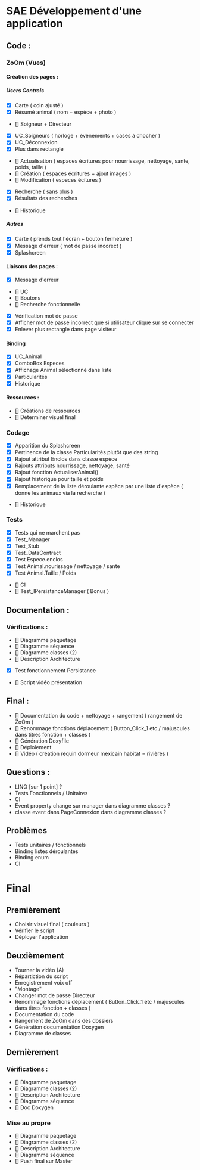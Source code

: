 # SAE Développement d'une application

## Code :

### ZoOm (Vues)

#### Création des pages :

##### Users Controls

* [X] Carte ( coin ajusté )
* [X] Résumé animal ( nom + espèce + photo )
* [] Soigneur + Directeur 
- [X] UC_Soigneurs ( horloge + évênements + cases à chocher )
- [X] UC_Déconnexion
- [X] Plus dans rectangle
* [] Actualisation ( espaces écritures pour nourrissage, nettoyage, sante, poids, taille )
* [] Création ( espaces écritures + ajout images )
* [] Modification ( especes écitures )
* [X] Recherche ( sans plus )
* [X] Résultats des recherches
* [] Historique

##### Autres

* [X] Carte ( prends tout l'écran + bouton fermeture )
* [X] Message d'erreur ( mot de passe incorect )
* [X] Splashcreen 

#### Liaisons des pages :

* [X] Message d'erreur
* [] UC
* [] Boutons
* [] Recherche fonctionnelle
* [X] Vérification mot de passe
* [X] Afficher mot de passe incorrect que si utilisateur clique sur se connecter
* [X] Enlever plus rectangle dans page visiteur

#### Binding

* [X] UC_Animal
* [X] ComboBox Especes
* [X] Affichage Animal sélectionné dans liste
* [X] Particularités
* [X] Historique

#### Ressources :

* [] Créations de ressources
* [] Déterminer visuel final

### Codage

* [X] Apparition du Splashcreen
* [X] Pertinence de la classe Particularités plutôt que des string
* [X] Rajout attribut Enclos dans classe espèce
* [X] Rajouts attributs nourrissage, nettoyage, santé
* [X] Rajout fonction ActualiserAnimal()
* [X] Rajout historique pour taille et poids
* [X] Remplacement de la liste déroulante espèce par une liste d'espèce ( donne les animaux via la recherche )
* [] Historique

### Tests

* [X] Tests qui ne marchent pas
* [X] Test_Manager 
* [X] Test_Stub
* [X] Test_DataContract
* [X] Test Espece.enclos
* [X] Test Animal.nourissage / nettoyage / sante
* [X] Test Animal.Taille / Poids
* [] CI 
* [] Test_IPersistanceManager ( Bonus )

## Documentation :

### Vérifications :

* [] Diagramme paquetage
* [] Diagramme séquence
* [] Diagramme classes (2)
* [] Description Architecture
* [X] Test fonctionnement Persistance
* [] Script vidéo présentation

## Final :

* [] Documentation du code + nettoyage + rangement ( rangement de ZoOm )
* [] Renommage fonctions déplacement ( Button_Click_1 etc / majuscules dans titres fonction + classes )
* [] Génération Doxyfile
* [] Déploiement
* [] Vidéo ( création requin dormeur mexicain habitat = rivières )


## Questions :

* LINQ [sur 1 point] ?
* Tests Fonctionnels / Unitaires
* CI
* Event property change sur manager dans diagramme classes ?
* classe event dans PageConnexion dans diagramme classes ?



## Problèmes

* Tests unitaires / fonctionnels
* Binding listes déroulantes
* Binding enum
* CI


# Final

## Premièrement

* Choisir visuel final ( couleurs )
* Vérifier le script
* Déployer l'application

## Deuxièmement

* Tourner la vidéo (A)
* Répartiction du script
* Enregistrement voix off
* "Montage"
* Changer mot de passe Directeur
* Renommage fonctions déplacement ( Button_Click_1 etc / majuscules dans titres fonction + classes )
* Documentation du code 
* Rangement de ZoOm dans des dossiers
* Génération documentation Doxygen
* Diagramme de classes

## Dernièrement

### Vérifications :

* [] Diagramme paquetage
* [] Diagramme classes (2)
* [] Description Architecture
* [] Diagramme séquence
* [] Doc Doxygen

### Mise au propre

* [] Diagramme paquetage
* [] Diagramme classes (2)
* [] Description Architecture
* [] Diagramme séquence
* [] Push final sur Master